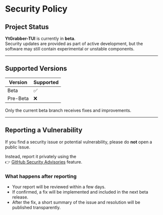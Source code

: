 # Security Policy

## Project Status

**YtGrabber-TUI** is currently in **beta**.  
Security updates are provided as part of active development, but the software may still contain experimental or unstable components.

---

## Supported Versions

| Version | Supported          |
| -------- | ------------------ |
| Beta     | :white_check_mark: |
| Pre-Beta | :x:                |

Only the current beta branch receives fixes and improvements.

---

## Reporting a Vulnerability

If you find a security issue or potential vulnerability, please do **not** open a public issue.

Instead, report it privately using the  
👉 [GitHub Security Advisories](https://github.com/zheny-creator/YtGrabber-TUI/security/advisories/new) feature.

### What happens after reporting
- Your report will be reviewed within a few days.  
- If confirmed, a fix will be implemented and included in the next beta release.  
- After the fix, a short summary of the issue and resolution will be published transparently.
